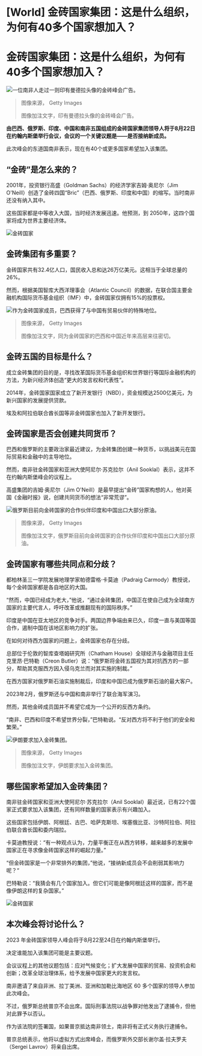# [World] 金砖国家集团：这是什么组织，为何有40多个国家想加入？

#  金砖国家集团：这是什么组织，为何有40多个国家想加入？


![一位南非人走过一则印有曼德拉头像的金砖峰会广告。](_130776384_bricsindex.png)

> 图像来源，  Getty Images
>
> 图像加注文字，印有曼德拉头像的金砖峰会广告。

**由巴西、俄罗斯、印度、中国和南非五国组成的金砖国家集团领导人将于8月22日在约翰内斯堡举行会议，会议的一个关键议题是——是否接纳新成员。**

此次峰会的东道国南非表示，现在有40个或更多国家希望加入该集团。

##  “金砖”是怎么来的？

2001年，投资银行高盛（Goldman Sachs）的经济学家吉姆·奥尼尔（Jim O'Neill）创造了金砖四国“Bric”（巴西、俄罗斯、印度和中国）的缩写。当时南非还没有纳入其中。

这些国家都是中等收入大国，当时经济发展迅速。他预测，到 2050年，这四个国家将成为世界主要经济体。

![金砖国家](_130823682_english_brics_explainer_2x_640_chinese-nc-2x-nc.png)

##  金砖集团有多重要？

金砖国家共有32.4亿人口，国民收入总和达26万亿美元。这相当于全球总量的26%。

然而，根据美国智库大西洋理事会（Atlantic Council）的数据，在联合国主要金融机构国际货币基金组织（IMF）中，金砖国家仅拥有15%的投票权。

![作为金砖国家成员，巴西获得了与中国有贸易伙伴的特殊地位。](_130776631_chinabrazil.png)

> 图像来源，  Getty Images
>
> 图像加注文字，同为金砖国家的巴西和中国近年来高层来往密切。

##  金砖五国的目标是什么？

成立金砖集团的目的是，寻找改革国际货币基金组织和世界银行等国际金融机构的方法，为新兴经济体创造“更大的发言权和代表性”。

2014年，金砖国家国家成立了新开发银行（NBD），资金规模达2500亿美元，为新兴国家的发展提供贷款。

埃及和阿拉伯联合酋长国等非金砖国家也加入了新开发银行。

##  金砖国家是否会创建共同货币？

巴西和俄罗斯的主要政治家最近建议，为金砖集团创建一种货币，以挑战美元在国际贸易和金融中的主导地位。

然而，南非驻金砖国家和亚洲大使阿尼尔·苏克拉尔（Anil Sooklal）表示，这并不在约翰内斯堡峰会的议程上。

高盛集团的吉姆·奥尼尔（Jim O'Neill）是最早提出“金砖”国家构想的人，他对英国《金融时报》说，创建共同货币的想法“非常荒谬”。

![俄罗斯目前向金砖国家的合作伙伴印度和中国出口大部分原油。](_127645499_gettyimages-1434699890.jpg)

> 图像来源，  Getty Images
>
> 图像加注文字，俄罗斯目前向金砖国家的合作伙伴印度和中国出口大部分原油。

##  金砖国家有哪些共同点和分歧？

都柏林圣三一学院发展地理学家帕德雷格·卡莫迪（Padraig Carmody）教授说，每个金砖国家都是各自地区的大国。

“然而，中国已经成为老大，”他说，“通过金砖集团，中国正在使自己成为全球南方国家的主要代言人，呼吁改革或推翻现有的国际秩序。”

印度是中国在亚太地区的竞争对手。两国边界争端由来已久，印度一直与美国等国合作，遏制中国在该地区影响力的扩张。

在如何对待西方国家的问题上，金砖国家也存在分歧。

总部位于伦敦的智库查塔姆研究所（Chatham House）全球经济与金融项目主任克里昂·巴特勒（Creon Butler）说：“俄罗斯将金砖五国视为其对抗西方的一部分，帮助其克服西方因入侵乌克兰而对其实施的制裁。”

在西方国家对俄罗斯石油实施制裁后，印度和中国已成为俄罗斯石油的最大客户。

2023年2月，俄罗斯还与中国和南非举行了联合海军演习。

然而，其他金砖成员国并不希望它成为一个公开的反西方条约。

“南非、巴西和印度不希望世界分裂，”巴特勒说。“反对西方将不利于他们的安全和繁荣。”

![伊朗要求加入金砖集团。](_130776388_chinairan.png)

> 图像来源，  Getty Images
>
> 图像加注文字，伊朗要求加入金砖集团。

##  哪些国家希望加入金砖集团？

南非驻金砖国家和亚洲大使阿尼尔·苏克拉尔（Anil Sooklal）最近说，已有22个国家正式要求加入该集团，还有同样数量的国家表示有兴趣加入。

这些国家包括伊朗、阿根廷、古巴、哈萨克斯坦、埃塞俄比亚、沙特阿拉伯、阿拉伯联合酋长国和委内瑞拉。

卡莫迪教授说：“有一种观点认为，力量平衡正在从西方转移，越来越多的发展中国家正在寻求像金砖国家这样的崛起力量。”

“但金砖国家是一个非常排外的集团，”他说，“接纳新成员会不会削弱其影响力呢？“

巴特勒说：“我猜会有几个国家加入。但它们可能是像阿根廷这样的国家，而不是像伊朗这样的复杂国家。”

![金砖国家](_130823679_39ac9c1f-8766-40c8-98a2-26f7a567c5d2.png)

##  本次峰会将讨论什么？

2023 年金砖国家领导人峰会将于8月22至24日在约翰内斯堡举行。

决定谁能加入该集团可能是主要议题。

会议议程上的其他议题包括：应对气候变化；扩大发展中国家的贸易、投资机会和创新；改革全球治理体系，给予发展中国家更大的发言权。

南非邀请了来自非洲、拉丁美洲、亚洲和加勒比海地区 60 多个国家的领导人参加此次峰会。

不过，俄罗斯总统普京不会出席。国际刑事法院以战争罪对他发出了逮捕令，但他对此罪予以否认。

作为该法院的签署国，如果普京抵达南非领土，南非将有正式义务执行逮捕令。

普京总统表示，他将以虚拟方式出席峰会，而俄罗斯外交部长谢尔盖·拉夫罗夫（Sergei Lavrov）将亲自出席。


